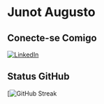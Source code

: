 # Junot Augusto

## Conecte-se Comigo
[![LinkedIn](https://img.shields.io/badge/LinkedIn-FFF?style=for-the-badge&logo=linkedin&logoColor=0E76A8)](https://www.linkedin.com/in/junotaugusto/)

## Status GitHub
[![GitHub Streak](https://github.com/junotaugusto)
